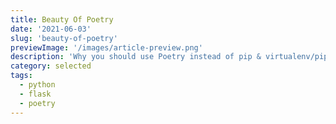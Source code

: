 ```yaml
---
title: Beauty Of Poetry
date: '2021-06-03'
slug: 'beauty-of-poetry'
previewImage: '/images/article-preview.png'
description: 'Why you should use Poetry instead of pip & virtualenv/pipenv to manage virtual environments and dependencies?'
category: selected
tags:
  - python
  - flask
  - poetry
---
```

